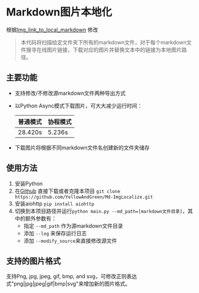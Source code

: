 # Markdown图片本地化
根据[Img_link_to_local_markdown](https://github.com/xZaR3y4p/Img_link_to_local_markdown)
修改

> 本代码将扫描给定文件夹下所有的markdown文件，对于每个markdown文件搜寻在线图片链接，下载对应的图片并替换文本中的链接为本地图片路径。

## 主要功能
+ 支持修改/不修改源markdown文件两种导出方式
+ 以Python Async模式下载图片，可大大减少运行时间：

    |  普通模式   | 协程模式  |
    |  ----  | ----  |
    | 28.420s  | 5.236s |
+ 下载图片将根据不同markdown文件名创建新的文件夹储存

## 使用方法
1. 安装Python
2. 在[Github](https://github.com/YellowAndGreen/Md-ImgLocalize)
直接下载或者克隆本项目 `git clone https://github.com/YellowAndGreen/Md-ImgLocalize.git`
3. 安装aiohttp `pip install aiohttp`
4. 切换到本项目路径并运行`python main.py --md_path=[markdown文件目录]`，其中的额外参数有：
    + 指定 `--md_path` 作为源markdown文件目录
    + 添加 `--log` 来保存运行日志
    + 添加 `--modify_source`来直接修改源文件

## 支持的图片格式
支持Png, jpg, jpeg, gif, bmp, and svg，可修改正则表达式"png|jpg|jpeg|gif|bmp|svg"来增加新的图片格式。


